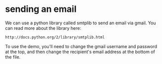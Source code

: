 # sending an email

We can use a python library called smtplib to send an email via gmail. You can read more about the library here:

    http://docs.python.org/2/library/smtplib.html

To use the demo, you'll need to change the gmail username and password at the top, and then change the recipient's email address at the bottom of the file.


